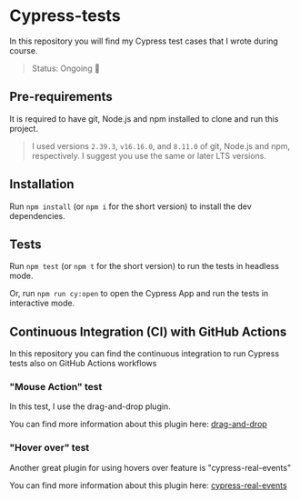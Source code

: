# Cypress-tests

In this repository you will find my Cypress test cases that I wrote during course.

> Status: Ongoing 🔄

## Pre-requirements

It is required to have git, Node.js and npm installed to clone and run this project.

> I used versions `2.39.3`, `v16.16.0`, and `8.11.0` of git, Node.js and npm, respectively. I suggest you use the same
> or later LTS versions.

## Installation

Run `npm install` (or `npm i` for the short version) to install the dev dependencies.

## Tests

Run `npm test` (or `npm t` for the short version) to run the tests in headless mode.

Or, run `npm run cy:open` to open the Cypress App and run the tests in interactive mode.

## Continuous Integration (CI) with GitHub Actions

In this repository you can find the continuous integration to run Cypress tests also on GitHub Actions workflows

### "Mouse Action" test

In this test, I use the drag-and-drop plugin.

You can find more information about this plugin here: [drag-and-drop](https://github.com/4teamwork/cypress-drag-drop)

### "Hover over" test

Another great plugin for using hovers over feature is "cypress-real-events"

You can find more information about this plugin
here: [cypress-real-events](https://github.com/dmtrKovalenko/cypress-real-events)

